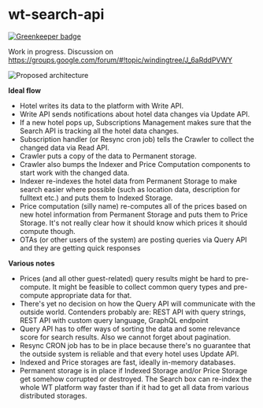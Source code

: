 # wt-search-api

[![Greenkeeper badge](https://badges.greenkeeper.io/windingtree/wt-search-api.svg)](https://greenkeeper.io/)

Work in progress. Discussion on https://groups.google.com/forum/#!topic/windingtree/J_6aRddPVWY

![Proposed architecture](https://github.com/windingtree/wt-search-api/raw/master/docs/wt-search-api.png "Proposed architecture")

**Ideal flow**

- Hotel writes its data to the platform with Write API.
- Write API sends notifications about hotel data changes via Update API.
- If a new hotel pops up, Subscriptions Management makes sure that the Search API is tracking all the hotel data changes.
- Subscription handler (or Resync cron job) tells the Crawler to collect the changed data via Read API.
- Crawler puts a copy of the data to Permanent storage.
- Crawler also bumps the Indexer and Price Computation components to start work with the changed data.
- Indexer re-indexes the hotel data from Permanent Storage to make search easier where possible (such as location data, description for fulltext etc.) and puts them to Indexed Storage.
- Price computation (silly name) re-computes all of the prices based on new hotel information from Permanent Storage and puts them to Price Storage. It's not really clear how it should know which prices it should compute though.
- OTAs (or other users of the system) are posting queries via Query API and they are getting quick responses

**Various notes**

- Prices (and all other guest-related) query results might be hard to pre-compute. It might be feasible to collect common query types and pre-compute appropriate data for that.
- There's yet no decision on how the Query API will communicate with the outside world. Contenders probably are: REST API with query strings, REST API with custom query language, GraphQL endpoint
- Query API has to offer ways of sorting the data and some relevance score for search results. Also we cannot forget about pagination.
- Resync CRON job has to be in place because there's no guarantee that the outside system is reliable and that every hotel uses Update API.
- Indexed and Price storages are fast, ideally in-memory databases.
- Permanent storage is in place if Indexed Storage and/or Price Storage get somehow corrupted or destroyed. The Search box can re-index the whole WT platform way faster than if it had to get all data from various distributed storages.
